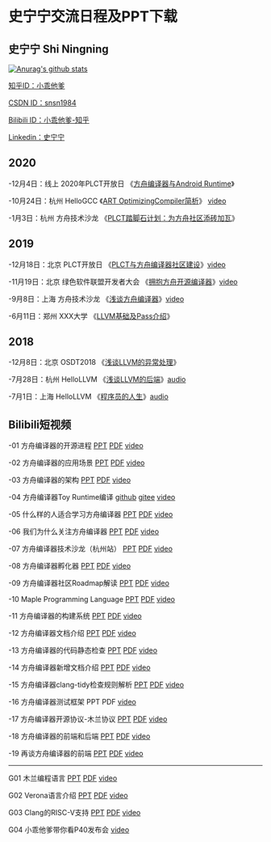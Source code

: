 # 史宁宁交流日程及PPT下载

## 史宁宁 Shi Ningning

[![Anurag's github stats](https://github-readme-stats.vercel.app/api?username=shining1984)](https://github.com/anuraghazra/github-readme-stats)

[知乎ID：小乖他爹](https://www.zhihu.com/people/shiningning)

[CSDN ID：snsn1984](https://blog.csdn.net/snsn1984)

[Bilibili ID：小乖他爹-知乎 ](https://space.bilibili.com/46326151)

[Linkedin：史宁宁](https://www.linkedin.com/in/shi-ningning-a456b061/)

## 2020

-12月4日：线上  2020年PLCT开放日  《[方舟编译器与Android Runtime]()》

-10月24日：杭州  HelloGCC  《[ART OptimizingCompiler简析](https://github.com/shining1984/talks/tree/master/20201024Hangzhou-%E3%80%8AART%20OptimizingCompiler%E7%AE%80%E6%9E%90%E3%80%8B)》 [video](https://www.bilibili.com/video/BV17A411E7PS?p=2)

-1月3日：杭州  方舟技术沙龙 《[PLCT踏脚石计划：为方舟社区添砖加瓦](https://github.com/shining1984/talks/tree/master/20200103Hangzhou-%E3%80%8AStepping-stone%20Plan%20of%20PLCT%20Lab%E3%80%8B-ARK%20Compiler%20Technical%20Salon)》

## 2019

-12月18日：北京 PLCT开放日 《[PLCT与方舟编译器社区建设](https://github.com/shining1984/talks/tree/master/20191218Beijing-%E3%80%8AThe%20PLCT%20Lab%20and%20the%20Building%20of%20ARK%20Compiler%20Community%E3%80%8B-PLCT%20Lab%20Open%20Day(2019))》[video](https://www.bilibili.com/video/av80842985)

-11月19日：北京  绿色软件联盟开发者大会  《[拥抱方舟开源编译器](https://github.com/shining1984/talks/tree/master/20191119Beijing-%E3%80%8AEmbrace%20the%20ARK%20Compiler%E3%80%8B-SGADC2019)》[video](https://www.bilibili.com/video/av82336915)

-9月8日：上海  方舟技术沙龙  《[浅谈方舟编译器](https://github.com/shining1984/talks/tree/master/20190908Shanghai-%E3%80%8ABrief%20Intro%20to%20ARK%20Compiler%E3%80%8B-ARK%20Compiler%20Technical%20Salon)》[video](https://www.bilibili.com/video/av78498098)

-6月11日：郑州  XXX大学  《[LLVM基础及Pass介绍](https://github.com/shining1984/talks/tree/master/20190611Zhengzhou-%E3%80%8ALLVM%20Basis%20and%20LLVM%20Pass%E3%80%8B-XXXUniversity)》

## 2018

-12月8日：北京 OSDT2018  《[浅谈LLVM的异常处理](https://github.com/shining1984/talks/tree/master/20181208Beijing-%E3%80%8ABrief%20Intro%20to%20LLVM%20EH%E3%80%8B-OSDT2018)》

-7月28日：杭州  HelloLLVM  《[浅谈LLVM的后端](https://github.com/shining1984/talks/tree/master/20180728Hangzhou-%E3%80%8ABrief%20Intro%20to%20LLVM%20Backend%E3%80%8B-HelloLLVM)》[audio](https://www.bilibili.com/audio/au1234394?type=1)

-7月1日：上海  HelloLLVM  《[程序员的人生](https://github.com/shining1984/talks/tree/master/20180701Shanghai-%E3%80%8AThe%20Life%20of%20Programmer%E3%80%8B-HelloLLVM)》[audio](https://www.bilibili.com/video/av82022623/)


## Bilibili短视频

-01 方舟编译器的开源进程 [PPT](https://github.com/shining1984/talks/blob/master/bilibili-video-slides/01-The%20Open%20Source%20of%20Ark%20Compiler.pptx) [PDF](https://github.com/shining1984/talks/blob/master/bilibili-video-slides/01-The%20Open%20Source%20of%20Ark%20Compiler.pdf) [video](https://www.bilibili.com/video/av78179578)

-02 方舟编译器的应用场景 [PPT](https://github.com/shining1984/talks/blob/master/bilibili-video-slides/02-The%20Application%20Scene%20of%20Ark%20Compiler.pptx) [PDF](https://github.com/shining1984/talks/blob/master/bilibili-video-slides/02-The%20Application%20Scene%20of%20Ark%20Compiler.pdf) [video](https://www.bilibili.com/video/av78716751)

-03 方舟编译器的架构 [PPT](https://github.com/shining1984/talks/blob/master/bilibili-video-slides/03-The%20Framework%20of%20Ark%20Compiler.pptx) [PDF](https://github.com/shining1984/talks/blob/master/bilibili-video-slides/03-The%20Framework%20of%20Ark%20Compiler.pdf) [video](https://www.bilibili.com/video/av79177912)

-04 方舟编译器Toy Runtime编译 [github](https://github.com/isrc-cas/pacific) [gitee](https://gitee.com/openarkcompiler-incubator/pacific) [video](https://www.bilibili.com/video/av79328126)

-05 什么样的人适合学习方舟编译器 [PPT](https://github.com/shining1984/talks/blob/master/bilibili-video-slides/05-Which%20Kind%20of%20People%20fit%20to%20Learn%20Ark%20Compiler.pptx) [PDF](https://github.com/shining1984/talks/blob/master/bilibili-video-slides/05-Which%20Kind%20of%20People%20fit%20to%20Learn%20Ark%20Compiler.pdf) [video](https://www.bilibili.com/video/av80093126)

-06 我们为什么关注方舟编译器 [PPT](https://github.com/shining1984/talks/blob/master/bilibili-video-slides/06-Why%20We%20Focus%20on%20The%20Ark%20Compiler.pptx) [PDF](https://github.com/shining1984/talks/blob/master/bilibili-video-slides/06-Why%20We%20Focus%20on%20The%20Ark%20Compiler.pdf) [video](https://www.bilibili.com/video/av80995301/)

-07 方舟编译器技术沙龙（杭州站） [PPT](https://github.com/shining1984/talks/blob/master/bilibili-video-slides/07-ARK%20Compiler%20Technical%20Salon.pptx) [PDF](https://github.com/shining1984/talks/blob/master/bilibili-video-slides/07-ARK%20Compiler%20Technical%20Salon.pdf) [video](https://www.bilibili.com/video/av82016523/)

-08 方舟编译器孵化器 [PPT](https://github.com/shining1984/talks/blob/master/bilibili-video-slides/08-The%20Incubator%20of%20Ark%20Compiler.pptx) [PDF](https://github.com/shining1984/talks/blob/master/bilibili-video-slides/08-The%20Incubator%20of%20Ark%20Compiler.pdf) [video](https://www.bilibili.com/video/av82795734)
 
-09 方舟编译器社区Roadmap解读 [PPT](https://github.com/shining1984/talks/blob/master/bilibili-video-slides/09-Reading%20the%20Roadmap%20of%20Ark%20Compiler%20Community.pptx) [PDF](https://github.com/shining1984/talks/blob/master/bilibili-video-slides/09-Reading%20the%20Roadmap%20of%20Ark%20Compiler%20Community.pdf) [video](https://www.bilibili.com/video/av83081537)

-10 Maple Programming Language [PPT](https://github.com/shining1984/talks/blob/master/bilibili-video-slides/10-Maple%20Programming%20System.pptx) [PDF](https://github.com/shining1984/talks/blob/master/bilibili-video-slides/10-Maple%20Programming%20System.pdf) [video](https://www.bilibili.com/video/av83504674/)

-11 方舟编译器的构建系统 [PPT](https://github.com/shining1984/talks/blob/master/bilibili-video-slides/11-The%20Building%20System%20of%20Ark%20Compiler.pptx) [PDF](https://github.com/shining1984/talks/blob/master/bilibili-video-slides/11-The%20Building%20System%20of%20Ark%20Compiler.pdf) [video](https://www.bilibili.com/video/av89340361)

-12 方舟编译器文档介绍 [PPT](https://github.com/shining1984/talks/blob/master/bilibili-video-slides/12-The%20Doc%20Intro%20of%20the%20Arc%20Compiler.pptx) [PDF](https://github.com/shining1984/talks/blob/master/bilibili-video-slides/12-The%20Doc%20Intro%20of%20the%20Arc%20Compiler.pdf) [video](https://www.bilibili.com/video/av91028763)

-13 方舟编译器的代码静态检查 [PPT](https://github.com/shining1984/talks/blob/master/bilibili-video-slides/13-The%20Cocde%20Static%20Analysis%20of%20Arc%20Compiler.pptx) [PDF](https://github.com/shining1984/talks/blob/master/bilibili-video-slides/13-The%20Cocde%20Static%20Analysis%20of%20Arc%20Compiler.pdf) [video](https://www.bilibili.com/video/av92837763)

-14 方舟编译器新增文档介绍 [PPT](https://github.com/shining1984/talks/blob/master/bilibili-video-slides/14-The%20New%20Doc%20of%20Arc%20Compiler.pptx) [PDF](https://github.com/shining1984/talks/blob/master/bilibili-video-slides/14-The%20New%20Doc%20of%20Arc%20Compiler.pdf) [video](https://www.bilibili.com/video/av94670362)

-15 方舟编译器clang-tidy检查规则解析 [PPT](https://github.com/shining1984/talks/blob/master/bilibili-video-slides/15-The%20clang-tidy%20Rules%20of%20Arc%20Compiler.pptx) [PDF](https://github.com/shining1984/talks/blob/master/bilibili-video-slides/15-The%20clang-tidy%20Rules%20of%20Arc%20Compiler.pdf) [video](https://www.bilibili.com/video/av96166240)

-16 方舟编译器测试框架 PPT PDF [video](https://www.bilibili.com/video/BV1RE411c73t)

-17 方舟编译器开源协议-木兰协议 [PPT](https://github.com/shining1984/talks/blob/master/bilibili-video-slides/17-The%20License%20of%20Arc%20Compiler.pptx) [PDF](https://github.com/shining1984/talks/blob/master/bilibili-video-slides/17-The%20License%20of%20Arc%20Compiler.pdf) [video](https://www.bilibili.com/video/BV1RE411c73t)

-18 方舟编译器的前端和后端 [PPT](https://github.com/shining1984/talks/blob/master/bilibili-video-slides/18-The%20FE%20and%20BE%20of%20Arc%20Compiler.pptx) [PDF](https://github.com/shining1984/talks/blob/master/bilibili-video-slides/18-The%20FE%20and%20BE%20of%20Arc%20Compiler.pdf) [video](https://www.bilibili.com/video/BV1Da4y1t73g)

-19 再谈方舟编译器的前端 [PPT](https://github.com/shining1984/talks/blob/master/bilibili-video-slides/19-Re-talk%20the%20FE%20of%20Arc%20Compiler.pptx) [PDF](https://github.com/shining1984/talks/blob/master/bilibili-video-slides/19-Re-talk%20the%20FE%20of%20Arc%20Compiler.pdf) [video](https://www.bilibili.com/video/BV1ak4y1r76s)

---------------------

G01 木兰编程语言 [PPT](https://github.com/shining1984/talks/blob/master/bilibili-video-slides/G01-The%20Mulan%20Programming%20Language.pptx) [PDF](https://github.com/shining1984/talks/blob/master/bilibili-video-slides/G01-The%20Mulan%20Programming%20Language.pdf) [video](https://www.bilibili.com/video/av83861946/)

G02 Verona语言介绍 [PPT](https://github.com/shining1984/talks/blob/master/bilibili-video-slides/G02-Verona%20Language.pptx) [PDF](https://github.com/shining1984/talks/blob/master/bilibili-video-slides/G02-Verona%20Language.pdf) [video](https://www.bilibili.com/video/av84584684/)

G03 Clang的RISC-V支持 [PPT](https://github.com/shining1984/talks/blob/master/bilibili-video-slides/G03-The%20RISC-V%20Supporting%20of%20Clang.pptx) [PDF](https://github.com/shining1984/talks/blob/master/bilibili-video-slides/G03-The%20RISC-V%20Supporting%20of%20Clang.pdf) [video](https://www.bilibili.com/video/BV1b7411j7S6)

G04 小乖他爹带你看P40发布会 [video](https://www.bilibili.com/video/BV15Q4y1M7En)